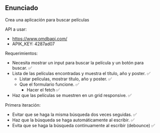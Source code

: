 ## Enunciado

Crea una aplicación para buscar películas

API a usar:

- https://www.omdbapi.com/
- APIK_KEY: 4287ad07

Requerimientos:

- Necesita mostrar un input para buscar la película y un botón para buscar. ✅
- Lista de las películas encontradas y muestra el título, año y poster. ✅
  - Listar películas, mostrar título, año y poster. ✅
  - Que el formulario funcione. ✅
    - Hacer el fetch ✅
- Haz que las películas se muestren en un grid responsive. ✅

Primera iteración:

- Evitar que se haga la misma búsqueda dos veces seguidas. ✅
- Haz que la búsqueda se haga automáticamente al escribir. ✅
- Evita que se haga la búsqueda continuamente al escribir (debounce) ✅